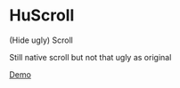 # HuScroll
(Hide ugly) Scroll

Still native scroll but not that ugly as original

[Demo](https://dobrapyra.github.io/HuScroll/)
